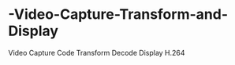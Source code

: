 -Video-Capture-Transform-and-Display
====================================

Video Capture Code Transform Decode Display H.264
